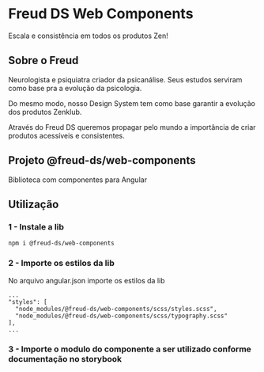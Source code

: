 # Freud DS Web Components

Escala e consistência em todos os produtos Zen!

## Sobre o Freud

Neurologista e psiquiatra criador da psicanálise. Seus estudos serviram como base pra a evolução da psicologia.

Do mesmo modo, nosso Design System tem como base garantir a evolução dos produtos Zenklub.

Através do Freud DS queremos propagar pelo mundo a importância de criar produtos acessíveis e consistentes.

## Projeto @freud-ds/web-components

Biblioteca com componentes para Angular

## Utilização

### 1 - Instale a lib

```
npm i @freud-ds/web-components
```

### 2 - Importe os estilos da lib

No arquivo angular.json importe os estilos da lib

```
...
"styles": [
  "node_modules/@freud-ds/web-components/scss/styles.scss",
  "node_modules/@freud-ds/web-components/scss/typography.scss"
],
...
```

### 3 - Importe o modulo do componente a ser utilizado conforme documentação no storybook
